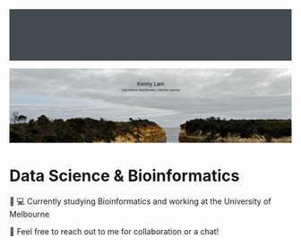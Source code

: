 <div align="center" style="background:#414a50; padding: 25px 0;">
    <a class="nav-link" href="https://kennylam8.com/" target="_blank"><i class="fa-solid fa-earth-americas" style="color: white;font-size:35px; padding-right:25px"></i></a>
    <a class="nav-link" href="https://www.linkedin.com/in/kenny-lam8/" target="_blank"><i class="fa-brands fa-linkedin" style="color: white;font-size:35px; padding-right:25px"></i></a>
    <a class="nav-link" href="https://twitter.com/kenny_lam8" target="_blank"><i class="fa-brands fa-twitter" style="color: white;font-size:35px; padding-right:5px"></i></a>
</div>

![](imgs/intro_img.png)


# Data Science & Bioinformatics

🏫 💻 Currently studying Bioinformatics and working at the University of Melbourne

💬 Feel free to reach out to me for collaboration or a chat!

<link rel="stylesheet" href="https://cdnjs.cloudflare.com/ajax/libs/font-awesome/6.4.0/css/all.min.css" integrity="sha512-SzlrxWUlpfuzQ+pcUCosxcglQRNAq/DZjVsC0lE40xsADsfeQoEypE+enwcOiGjk/bSuGGKHEyjSoQ1zVisanQ==" crossorigin="anonymous" referrerpolicy="no-referrer" />



